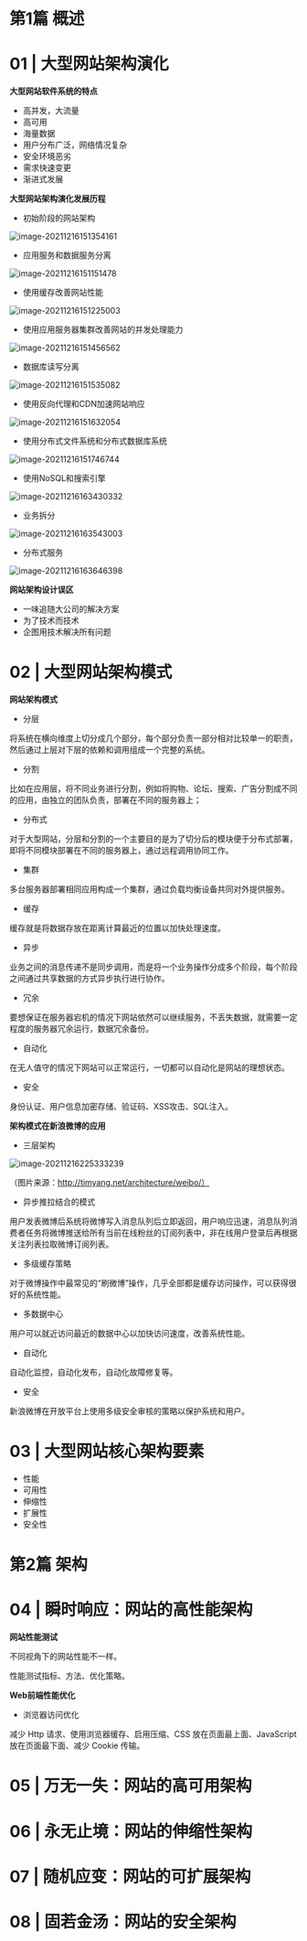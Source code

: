 # 第1篇 概述

# 01 | 大型网站架构演化

**大型网站软件系统的特点**

- 高并发，大流量
- 高可用
- 海量数据
- 用户分布广泛，网络情况复杂
- 安全环境恶劣
- 需求快速变更
- 渐进式发展

**大型网站架构演化发展历程**

- 初始阶段的网站架构

![image-20211216151354161](https://gitee.com/yanglu_u/ImgRepository/raw/master/images/20211216151354.png)

- 应用服务和数据服务分离

![image-20211216151151478](https://gitee.com/yanglu_u/ImgRepository/raw/master/images/20211216151151.png)

- 使用缓存改善网站性能

![image-20211216151225003](https://gitee.com/yanglu_u/ImgRepository/raw/master/images/20211216151225.png)

- 使用应用服务器集群改善网站的并发处理能力

![image-20211216151456562](https://gitee.com/yanglu_u/ImgRepository/raw/master/images/20211216151456.png)

- 数据库读写分离

![image-20211216151535082](https://gitee.com/yanglu_u/ImgRepository/raw/master/images/20211216151535.png)

- 使用反向代理和CDN加速网站响应

![image-20211216151632054](https://gitee.com/yanglu_u/ImgRepository/raw/master/images/20211216151632.png)

- 使用分布式文件系统和分布式数据库系统

![image-20211216151746744](https://gitee.com/yanglu_u/ImgRepository/raw/master/images/20211216151746.png)

- 使用NoSQL和搜索引擎

![image-20211216163430332](https://gitee.com/yanglu_u/ImgRepository/raw/master/images/20211216163430.png)

- 业务拆分

![image-20211216163543003](https://gitee.com/yanglu_u/ImgRepository/raw/master/images/20211216163543.png)

- 分布式服务

![image-20211216163646398](https://gitee.com/yanglu_u/ImgRepository/raw/master/images/20211216163646.png)

**网站架构设计误区**

- 一味追随大公司的解决方案
- 为了技术而技术
- 企图用技术解决所有问题

# 02 | 大型网站架构模式

**网站架构模式**

- 分层

将系统在横向维度上切分成几个部分，每个部分负责一部分相对比较单一的职责，然后通过上层对下层的依赖和调用组成一个完整的系统。

- 分割

比如在应用层，将不同业务进行分割，例如将购物、论坛、搜索、广告分割成不同的应用，由独立的团队负责，部署在不同的服务器上；

- 分布式

对于大型网站，分层和分割的一个主要目的是为了切分后的模块便于分布式部署，即将不同模块部署在不同的服务器上，通过远程调用协同工作。

- 集群

多台服务器部署相同应用构成一个集群，通过负载均衡设备共同对外提供服务。

- 缓存

缓存就是将数据存放在距离计算最近的位置以加快处理速度。

- 异步

业务之间的消息传递不是同步调用，而是将一个业务操作分成多个阶段，每个阶段之间通过共享数据的方式异步执行进行协作。

- 冗余

要想保证在服务器宕机的情况下网站依然可以继续服务，不丢失数据，就需要一定程度的服务器冗余运行，数据冗余备份。

- 自动化

在无人值守的情况下网站可以正常运行，一切都可以自动化是网站的理想状态。

- 安全

身份认证、用户信息加密存储、验证码、XSS攻击、SQL注入。

**架构模式在新浪微博的应用**

- 三层架构

![image-20211216225333239](https://gitee.com/yanglu_u/ImgRepository/raw/master/images/20211216225333.png)

（图片来源：http://timyang.net/architecture/weibo/）

- 异步推拉结合的模式

用户发表微博后系统将微博写入消息队列后立即返回，用户响应迅速，消息队列消费者任务将微博推送给所有当前在线粉丝的订阅列表中，非在线用户登录后再根据关注列表拉取微博订阅列表。

- 多级缓存策略

对于微博操作中最常见的“刷微博”操作，几乎全部都是缓存访问操作，可以获得很好的系统性能。

- 多数据中心

用户可以就近访问最近的数据中心以加快访问速度，改善系统性能。

- 自动化

自动化监控，自动化发布，自动化故障修复等。

- 安全

新浪微博在开放平台上使用多级安全审核的策略以保护系统和用户。

# 03 | 大型网站核心架构要素

- 性能
- 可用性
- 伸缩性
- 扩展性
- 安全性

# 第2篇 架构

# 04 | 瞬时响应：网站的高性能架构

**网站性能测试**

不同视角下的网站性能不一样。

性能测试指标、方法、优化策略。

**Web前端性能优化**

- 浏览器访问优化

减少 Http 请求、使用浏览器缓存、启用压缩、CSS 放在页面最上面、JavaScript 放在页面最下面、减少 Cookie 传输。







# 05 | 万无一失：网站的高可用架构





# 06 | 永无止境：网站的伸缩性架构





# 07 | 随机应变：网站的可扩展架构





# 08 | 固若金汤：网站的安全架构


































